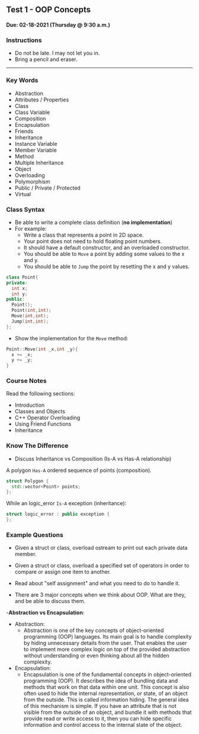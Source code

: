 ## Test 1 - OOP Concepts
#### Due: 02-18-2021 (Thursday @ 9:30 a.m.)

### Instructions

- Do not be late. I may not let you in.
- Bring a pencil and eraser.
  
---------

### Key Words

- Abstraction
- Attributes / Properties
- Class
- Class Variable
- Composition
- Encapsulation
- Friends
- Inheritance
- Instance Variable
- Member Variable
- Method
- Multiple Inheritance
- Object
- Overloading
- Polymorphism
- Public / Private / Protected
- Virtual

### Class Syntax

- Be able to write a complete class definition (**no implementation**)
- For example: 
  - Write a class that represents a point in 2D space.
  - Your point does not need to hold floating point numbers.
  - It should have a default constructor, and an overloaded constructor.
  - You should be able to `Move` a point by adding some values to the x and y. 
  - You should be able to `Jump` the point by resetting the x and y values.

```cpp
class Point{
private:
  int x;
  int y;
public:
  Point();
  Point(int,int);
  Move(int,int);
  Jump(int,int);
};
```

- Show the implementation for the `Move` method:

```cpp
Point::Move(int _x,int _y){
  x += _x;
  y += _y;
}
```

### Course Notes

Read the following sections:
- Introduction
- Classes and Objects
- C++ Operator Overloading
- Using Friend Functions
- Inheritance

### Know The Difference
 
- Discuss Inheritance vs Composition (Is-A vs Has-A relationship)


A polygon `Has-A` ordered sequence of points (composition).

```cpp
struct Polygon {
  std::vector<Point> points;
};
```
While an logic_error `Is-A` exception (inheritance):
```cpp
struct logic_error : public exception {
};
```

### Example Questions

- Given a struct or class, overload ostream to print out each private data member.

- Given a struct or class, overload a specified set of operators in order to compare or assign
  one item to another.

- Read about "self assignment" and what you need to do to handle it.

- There are 3 major concepts when we think about OOP. What are they, and be able to discuss them. 

-**Abstraction vs Encapsulation**:
  - Abstraction: 
    - Abstraction is one of the key concepts of object-oriented programming (OOP) languages. Its main goal is to handle complexity by hiding unnecessary details from the user. That enables the user to implement more complex logic on top of the provided abstraction without understanding or even thinking about all the hidden complexity.
  - Encapsulation:
    - Encapsulation is one of the fundamental concepts in object-oriented programming (OOP). It describes the idea of bundling  data and methods that work on that data within one unit. This concept is also often used to hide the internal representation, or state, of an object from the outside. This is called information hiding. The general idea of this mechanism is simple. If you have an attribute that is not visible from the outside of an object, and bundle it with methods that provide read or write access to it, then you can hide specific information and control access to the internal state of the object.
